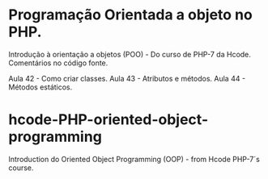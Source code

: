 # Programação Orientada a objeto no PHP.
Introdução à orientação a objetos (POO) - Do curso de PHP-7 da Hcode.
Comentários no código fonte.

Aula 42 - Como criar classes.
Aula 43 - Atributos e métodos.
Aula 44 - Métodos estáticos.


# hcode-PHP-oriented-object-programming
Introduction do Oriented Object Programming (OOP) - from Hcode PHP-7´s course.


